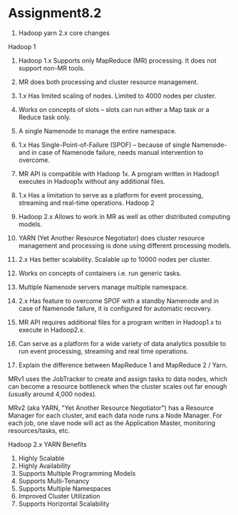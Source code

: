 # Assignment8.2

1.	Hadoop yarn 2.x core changes

Hadoop 1
1.	Hadoop 1.x Supports only MapReduce (MR) processing. It does not support non-MR tools.
2.	MR does both processing and cluster resource management.
3.	1.x Has limited scaling of nodes. Limited to 4000 nodes per cluster.
4.	Works on concepts of slots – slots can run either a Map task or a Reduce task only.
5.	A single Namenode to manage the entire namespace.
6.	1.x Has Single-Point-of-Failure (SPOF) – because of single Namenode- and in case of Namenode failure, needs manual intervention to overcome.
7.	MR API is compatible with Hadoop 1x. A program written in Hadoop1 executes in Hadoop1x without any additional files.
8.	1.x Has a limitation to serve as a platform for event processing, streaming and real-time operations.
Hadoop 2
1.	Hadoop 2.x Allows to work in MR as well as other distributed computing models.
2.	YARN (Yet Another Resource Negotiator) does cluster resource management and processing is done using different processing models.
3.	2.x Has better scalability. Scalable up to 10000 nodes per cluster.
4.	Works on concepts of containers i.e. run generic tasks.
5.	Multiple Namenode servers manage multiple namespace.
6.	2.x Has feature to overcome SPOF with a standby Namenode and in case of Namenode failure, it is configured for automatic recovery.
7.	MR API requires additional files for a program written in Hadoop1.x to execute in Hadoop2.x.
8.	Can serve as a platform for a wide variety of data analytics possible to run event processing, streaming and real time operations.

2.	 Explain the difference between MapReduce 1 and MapReduce 2 / Yarn.

MRv1 uses the JobTracker to create and assign tasks to data nodes, which can become a resource bottleneck when the cluster scales out far enough (usually around 4,000 nodes).

MRv2 (aka YARN, "Yet Another Resource Negotiator") has a Resource Manager for each cluster, and each data node runs a Node Manager. For each job, one slave node will act as the Application Master, monitoring resources/tasks, etc.

Hadoop 2.x YARN Benefits
1.	Highly Scalable
2.	Highly Availability
3.	Supports Multiple Programming Models
4.	Supports Multi-Tenancy
5.	Supports Multiple Namespaces
6.	Improved Cluster Utilization
7.	Supports Horizontal Scalability
